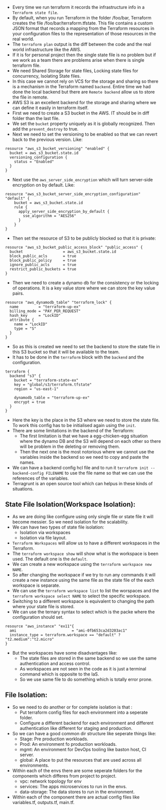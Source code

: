 * Every time we run terraform it records the infrastructure info in a `Terraform state file`. 
* By default, when you run Terraform in the folder /foo/bar, Terraform creates the file /foo/bar/terraform.tfstate. This file contains a custom JSON format that records a mapping from the Terraform resources in your configuration files to the representation of those resources in the real world.
* The `terraform plan` output is the diff between the code and the real world infrastructure like the AWS.
* If it is for personal project then the single state file is no problem but if we work as a team there are problems arise when there is single terraform file.
* We need Shared Storage for state files, Locking state files for concurrency, Isolating State files.
* In this case we cannot rely on VCS for the storage and sharing so there is a mechanism in the Terraform named `backend`. Entire time we had done the local backend but there are `Remote backend` allow us to store the file in remote.
* AWS S3 is an excellent backend for the storage and sharing where we can define it easily in terraform itself.
* First we need to create a S3 bucket in the AWS. IT should be in diff folder than the last file.
* We set the `bucket` property uniquely as it is globally recognized. Then add the `prevent_destroy` to true.
* Next we need to set the versioning to be enabled so that we can revert back to the previous version. Like:
```
resource "aws_s3_bucket_versioning" "enabled" {
  bucket = aws_s3_bucket.state.id
  versioning_configuration {
    status = "Enabled"
  }
}
```
* Next use the `aws_server_side_encryption` which will turn server-side encryption on by default. Like:
```
resource "aws_s3_bucket_server_side_encryption_configuration" "default" {
    bucket = aws_s3_bucket.state.id
    rule {
      apply_server_side_encryption_by_default {
        sse_algorithm = "AES256"
      }
    }
}
```
* Then set the resource of S3 to be publicly blocked so that it is private:
```
resource "aws_s3_bucket_public_access_block" "public_access" {
  bucket                  = aws_s3_bucket.state.id
  block_public_acls       = true
  block_public_policy     = true
  ignore_public_acls      = true
  restrict_public_buckets = true
}
```
* Then we need to create a dynamo db for the consistency or the locking of operations. It is a key value store where we can store the key value pairs.
```
resource "aws_dynamodb_table" "terraform_lock" {
  name         = "terraform-up-ex"
  billing_mode = "PAY_PER_REQUEST"
  hash_key     = "LockID"
  attribute {
    name = "LockID"
    type = "S"
  }
}
```
* So as this is created we need to set the backend to store the state file in this S3 bucket so that it will be available to the team.
* It has to be done in the `terraform` block with the `backend` and the configuration.
```
terraform {
  backend "s3" {
    bucket = "terraform-state-ex"
    key = "global/s3/terraform.tfstate"
    region = "us-east-1"

    dynamodb_table = "terraform-up-ex"
    encrypt = true
  }
}
```
* Here the key is the place in the S3 where we need to store the state file. To work this config has to be initialised again using the `init`.
* There are some limitations in the backend of the Terraform:
  * The first limitation is that we have a egg-chicken-egg situation where the dynamo DB and the S3 will depend on each other so there will be problem in the deleting or removing them.
  * Then the next one is the most notorious where we cannot use the variables inside the backend so we need to copy and paste the names.
* We can have a backend config hcl file and to run it `terraform init --backend-config FILENAME` to use the file name so that we can use the references of the variables.
* Terragrunt is an open source tool which can helpus in these kinds of situations.
## State File Isolation(Workspace Isolation):
* As we are doing like configure using only single file or state file it will become messier. So we need isolation for the scalability.
* We can have two types of state file isolation:
  * Isolation via workspaces
  * Isolation via file layout.
* `Terraform Workspaces` will allow us to have a different workspaces in the Terraform.
* The `terraform workspace show` will show what is the workspace is been used. The default one is the `default`.
* We can create a new workspace using the `terraform workspace new NAME`. 
* So after changing the workspace if we try to run any commands it will create a new instance using the same file as the state file of the each workspace is separate.
* We can use the `terraform workspace list` to list the worspaces and the `terraform workspace select NAME` to select the specific workspace.
* Switching to a different workspace is equivalent to changing the path where your state file is stored.
* We can use the ternary syntax to select which is the packe where the configuration should set.
```
resource "aws_instance" "ex11"{
  ami                         = "ami-0fb653ca2d3203ac1"
  instance_type = terraform.workspace == "default" ? "t2.medium":"t2.micro"
}
```
* But the workspaces have some disadvantages like:
  * The state files are stored in the same backend so we use the same authentication and access control.
  * As workspaces are not seen in the code as it is just a terminal command which is opposite to the IaS.
  * So we use same file to do something which is totally error prone.
## File Isolation: 
* So we need to do another or for complete isolation is that :
  * Put terraform config files for each environment into a seperate folder.
  * Configure a different backend for each environment and different authentication like different for staging and production.
* So we can have a good common dir structure like seperate things like:
  * Stage: Pre production workloads.
  * Prod: An environment fo production workloads.
  * mgmt: An environment for DevOps tooling like baston host, CI server.
  * global: A place to put the resources that are used across all environments.
* Within each of the envs there are some seperate folders for the components which differes from project to project.
  * vpc: network topology for env
  * services: The apps microservices to run in the envs.
  * data-storage: The data stores to run in the environment.
* Within each of the component there are actual config files like variables.tf, outputs.tf, main.tf.